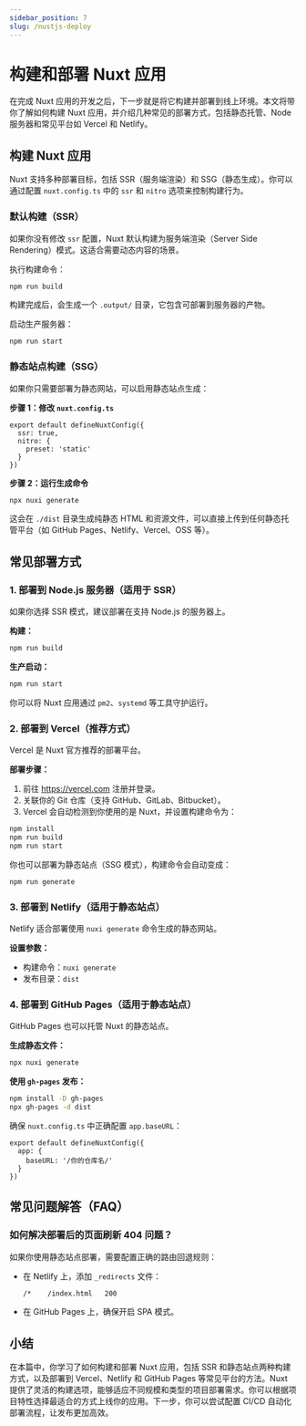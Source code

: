 ```yaml
---
sidebar_position: 7
slug: /nustjs-deploy
---
```


# 构建和部署 Nuxt 应用

在完成 Nuxt 应用的开发之后，下一步就是将它构建并部署到线上环境。本文将带你了解如何构建 Nuxt 应用，并介绍几种常见的部署方式，包括静态托管、Node 服务器和常见平台如 Vercel 和 Netlify。



## 构建 Nuxt 应用

Nuxt 支持多种部署目标，包括 SSR（服务端渲染）和 SSG（静态生成）。你可以通过配置 `nuxt.config.ts` 中的 `ssr` 和 `nitro` 选项来控制构建行为。

### 默认构建（SSR）

如果你没有修改 `ssr` 配置，Nuxt 默认构建为服务端渲染（Server Side Rendering）模式。这适合需要动态内容的场景。

执行构建命令：

```bash
npm run build
```

构建完成后，会生成一个 `.output/` 目录，它包含可部署到服务器的产物。

启动生产服务器：

```bash
npm run start
```



### 静态站点构建（SSG）

如果你只需要部署为静态网站，可以启用静态站点生成：

**步骤 1：修改 `nuxt.config.ts`**

```tsx showLineNumbers title="nuxt.config.ts"
export default defineNuxtConfig({
  ssr: true,
  nitro: {
    preset: 'static'
  }
})
```

**步骤 2：运行生成命令**

```bash
npx nuxi generate
```

这会在 `./dist` 目录生成纯静态 HTML 和资源文件，可以直接上传到任何静态托管平台（如 GitHub Pages、Netlify、Vercel、OSS 等）。



## 常见部署方式

### 1. 部署到 Node.js 服务器（适用于 SSR）

如果你选择 SSR 模式，建议部署在支持 Node.js 的服务器上。

**构建：**

```bash
npm run build
```

**生产启动：**

```bash
npm run start
```

你可以将 Nuxt 应用通过 `pm2`、`systemd` 等工具守护运行。



### 2. 部署到 Vercel（推荐方式）

Vercel 是 Nuxt 官方推荐的部署平台。

**部署步骤：**

1. 前往 https://vercel.com 注册并登录。
2. 关联你的 Git 仓库（支持 GitHub、GitLab、Bitbucket）。
3. Vercel 会自动检测到你使用的是 Nuxt，并设置构建命令为：

```bash
npm install
npm run build
npm run start
```

你也可以部署为静态站点（SSG 模式），构建命令会自动变成：

```bash
npm run generate
```



### 3. 部署到 Netlify（适用于静态站点）

Netlify 适合部署使用 `nuxi generate` 命令生成的静态网站。

**设置参数：**

- 构建命令：`nuxi generate`
- 发布目录：`dist`



### 4. 部署到 GitHub Pages（适用于静态站点）

GitHub Pages 也可以托管 Nuxt 的静态站点。

**生成静态文件：**

```bash
npx nuxi generate
```

**使用 `gh-pages` 发布：**

```bash
npm install -D gh-pages
npx gh-pages -d dist
```

确保 `nuxt.config.ts` 中正确配置 `app.baseURL`：

```tsx showLineNumbers title="nuxt.config.ts"
export default defineNuxtConfig({
  app: {
    baseURL: '/你的仓库名/'
  }
})
```



## 常见问题解答（FAQ）

### 如何解决部署后的页面刷新 404 问题？

如果你使用静态站点部署，需要配置正确的路由回退规则：

- 在 Netlify 上，添加 `_redirects` 文件：

  ```bash
  /*    /index.html   200
  ```

- 在 GitHub Pages 上，确保开启 SPA 模式。



## 小结

在本篇中，你学习了如何构建和部署 Nuxt 应用，包括 SSR 和静态站点两种构建方式，以及部署到 Vercel、Netlify 和 GitHub Pages 等常见平台的方法。Nuxt 提供了灵活的构建选项，能够适应不同规模和类型的项目部署需求。你可以根据项目特性选择最适合的方式上线你的应用。下一步，你可以尝试配置 CI/CD 自动化部署流程，让发布更加高效。
